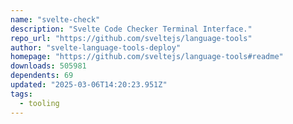 ```yaml
---
name: "svelte-check"
description: "Svelte Code Checker Terminal Interface."
repo_url: "https://github.com/sveltejs/language-tools"
author: "svelte-language-tools-deploy"
homepage: "https://github.com/sveltejs/language-tools#readme"
downloads: 505981
dependents: 69
updated: "2025-03-06T14:20:23.951Z"
tags: 
  - tooling
---
```

